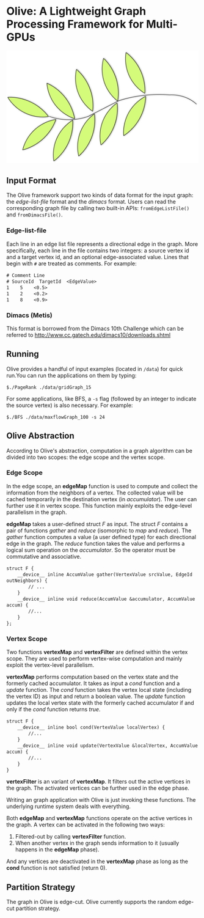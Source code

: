 # Olive: A Lightweight Graph Processing Framework for Multi-GPUs

![](./LOGO.png)

## Input Format

The Olive framework support two kinds of data format for the input graph: the *edge-list-file* format and the *dimacs* format. Users can read the corresponding graph file by calling two built-in APIs: `fromEdgeListFile()` and `fromDimacsFile()`.

### Edge-list-file

Each line in an edge list file represents a directional edge in the graph. More specifically, each line in the file contains two integers: a source vertex id and a target vertex id, and an optional edge-associated value. Lines that begin with `#` are treated as comments. For example:

    # Comment Line
    # SourceId  TargetId  <EdgeValue>
    1    5    <0.5>
    1    2    <0.2>
    1    8    <0.9>

### Dimacs (Metis)

This format is borrowed from the Dimacs 10th Challenge which can be referred to http://www.cc.gatech.edu/dimacs10/downloads.shtml


## Running

Olive provides a handful of input examples (located in `/data`) for quick run.You can run the applications on them by typing:

    $./PageRank ./data/gridGraph_15 

For some applications, like BFS, a `-s` flag (followed by an integer to indicate the source vertex) is also necessary. For example:

    $./BFS ./data/maxflowGraph_100 -s 24

## Olive Abstraction

According to Olive's abstraction, computation in a graph algorithm can be divided into two scopes: the edge scope and the vertex scope.  

### Edge Scope

In the edge scope, an **edgeMap** function is used to compute and collect the information from the neighbors of a vertex. The collected value will be cached temporarily in the destination vertex (in *accumulator*). The user can further use it in vertex scope. This function mainly exploits the edge-level parallelism in the graph.

**edgeMap** takes a user-defined struct *F* as input. The struct *F* contains a pair of functions *gather* and *reduce* (isomorphic to *map* and *reduce*). The *gather* function computes a value (a user defined type) for each directional edge in the graph. The *reduce* function takes the value and performs a logical sum operation on the *accumulator*. So the operator must be commutative and associative.

    struct F {
        __device__ inline AccumValue gather(VertexValue srcValue, EdgeId outNeighbors) {
            // ...
        }
        __device__ inline void reduce(AccumValue &accumulator, AccumValue accum) {
            //...
        } 
    };

### Vertex Scope

Two functions **vertexMap** and **vertexFilter** are defined within the vertex scope. They are used to perform vertex-wise computation and mainly exploit the vertex-level parallelism.

**vertexMap** performs computation based on the vertex state and the formerly cached accumulator. It takes as input a *cond* function and a *update* function. The *cond* function takes the vertex local state (including the vertex ID) as input and return a boolean value. The *update* function updates the local vertex state with the formerly cached accumulator if and only if the *cond* function returns *true*.
    
    struct F {
        __device__ inline bool cond(VertexValue localVertex) {
            //...
        }
        __device__ inline void update(VertexValue &localVertex, AccumValue accum) {
            //...
        }
    }

**vertexFilter** is an variant of **vertexMap**. It filters out the active vertices in the graph. The activated vertices can be further used in the edge phase. 

Writing an graph application with Olive is just invoking these functions. The underlying runtime system deals with everything.

Both **edgeMap** and **vertexMap** functions operate on the active vertices in the graph. A vertex can be activated in the following two ways: 

1. Filtered-out by calling **vertexFilter** function.
2. When another vertex in the graph sends information to it (usually happens in the **edgeMap** phase).

And any vertices are deactivated in the **vertexMap** phase as long as the **cond** function is not satisfied (return 0).


## Partition Strategy

The graph in Olive is edge-cut. Olive currently supports the random edge-cut partition strategy. 




